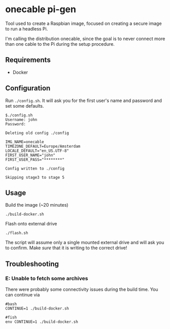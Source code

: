 # onecable pi-gen

Tool used to create a Raspbian image, focused on creating a secure image to run a headless Pi.

I'm calling the distribution onecable, since the goal is to never connect more than one cable to the Pi during the setup procedure.

## Requirements

* Docker

## Configuration

Run `./config.sh`. It will ask you for the first user's name and password and set some defaults.

```
$./config.sh
Username: john
Password:

Deleting old config ./config

IMG_NAME=onecable
TIMEZONE_DEFAULT=Europe/Amsterdam
LOCALE_DEFAULT="en_US.UTF-8"
FIRST_USER_NAME="john"
FIRST_USER_PASS="********"

Config written to ./config

Skipping stage3 to stage 5

```

## Usage

Build the image (~20 minutes)

```
./build-docker.sh
```

Flash onto external drive

```
./flash.sh
```

The script will assume only a single mounted external drive and will ask you to confirm. Make *sure* that it is writing to the correct drive!

## Troubleshooting

### E: Unable to fetch some archives

There were probably some connectivity issues during the build time. You can continue via

```
#bash
CONTINUE=1 ./build-docker.sh

#fish
env CONTINUE=1 ./build-docker.sh
```
